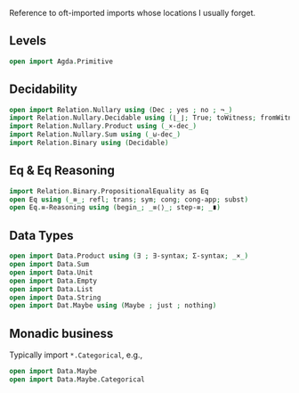 Reference to oft-imported imports whose locations I usually forget.

## Levels

```agda
open import Agda.Primitive
```

## Decidability

```agda
open import Relation.Nullary using (Dec ; yes ; no ; ¬_)
import Relation.Nullary.Decidable using (⌊_⌋; True; toWitness; fromWitness)
import Relation.Nullary.Product using (_×-dec_)
import Relation.Nullary.Sum using (_⊎-dec_)
import Relation.Binary using (Decidable)
```

## Eq & Eq Reasoning

```agda
import Relation.Binary.PropositionalEquality as Eq
open Eq using (_≡_; refl; trans; sym; cong; cong-app; subst)
open Eq.≡-Reasoning using (begin_; _≡⟨⟩_; step-≡; _∎)
```

## Data Types

```agda
open import Data.Product using (∃ ; ∃-syntax; Σ-syntax; _×_)
open import Data.Sum
open import Data.Unit
open import Data.Empty
open import Data.List
open import Data.String
open import Dat.Maybe using (Maybe ; just ; nothing)
```

## Monadic business

Typically import `*.Categorical`, e.g.,
```agda
open import Data.Maybe
open import Data.Maybe.Categorical
```

